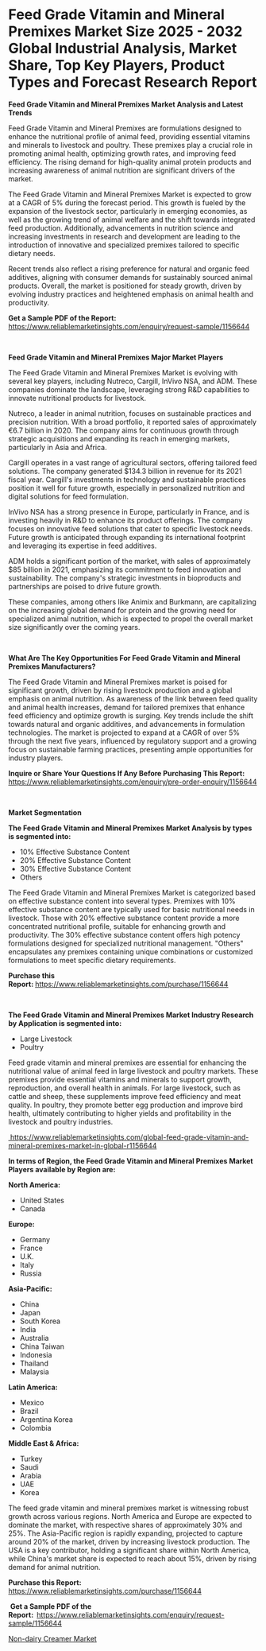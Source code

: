 <p><h1>Feed Grade Vitamin and Mineral Premixes Market Size 2025 - 2032 Global Industrial Analysis, Market Share, Top Key Players, Product Types and Forecast Research Report</h1></p><p><strong>Feed Grade Vitamin and Mineral Premixes Market Analysis and Latest Trends</strong></p>
<p><p>Feed Grade Vitamin and Mineral Premixes are formulations designed to enhance the nutritional profile of animal feed, providing essential vitamins and minerals to livestock and poultry. These premixes play a crucial role in promoting animal health, optimizing growth rates, and improving feed efficiency. The rising demand for high-quality animal protein products and increasing awareness of animal nutrition are significant drivers of the market.</p><p>The Feed Grade Vitamin and Mineral Premixes Market is expected to grow at a CAGR of 5% during the forecast period. This growth is fueled by the expansion of the livestock sector, particularly in emerging economies, as well as the growing trend of animal welfare and the shift towards integrated feed production. Additionally, advancements in nutrition science and increasing investments in research and development are leading to the introduction of innovative and specialized premixes tailored to specific dietary needs. </p><p>Recent trends also reflect a rising preference for natural and organic feed additives, aligning with consumer demands for sustainably sourced animal products. Overall, the market is positioned for steady growth, driven by evolving industry practices and heightened emphasis on animal health and productivity.</p></p>
<p><strong>Get a Sample PDF of the Report:&nbsp;</strong> <a href="https://www.reliablemarketinsights.com/enquiry/request-sample/1156644?utm_campaign=3507&utm_medium=2&utm_source=Github&utm_content=ia&utm_term=21032025&utm_id=feed-grade-vitamin-and-mineral-premixes">https://www.reliablemarketinsights.com/enquiry/request-sample/1156644</a></p>
<p>&nbsp;</p>
<p><strong>Feed Grade Vitamin and Mineral Premixes Major Market Players</strong></p>
<p><p>The Feed Grade Vitamin and Mineral Premixes Market is evolving with several key players, including Nutreco, Cargill, InVivo NSA, and ADM. These companies dominate the landscape, leveraging strong R&D capabilities to innovate nutritional products for livestock.</p><p>Nutreco, a leader in animal nutrition, focuses on sustainable practices and precision nutrition. With a broad portfolio, it reported sales of approximately €6.7 billion in 2020. The company aims for continuous growth through strategic acquisitions and expanding its reach in emerging markets, particularly in Asia and Africa.</p><p>Cargill operates in a vast range of agricultural sectors, offering tailored feed solutions. The company generated $134.3 billion in revenue for its 2021 fiscal year. Cargill's investments in technology and sustainable practices position it well for future growth, especially in personalized nutrition and digital solutions for feed formulation.</p><p>InVivo NSA has a strong presence in Europe, particularly in France, and is investing heavily in R&D to enhance its product offerings. The company focuses on innovative feed solutions that cater to specific livestock needs. Future growth is anticipated through expanding its international footprint and leveraging its expertise in feed additives.</p><p>ADM holds a significant portion of the market, with sales of approximately $85 billion in 2021, emphasizing its commitment to feed innovation and sustainability. The company's strategic investments in bioproducts and partnerships are poised to drive future growth.</p><p>These companies, among others like Animix and Burkmann, are capitalizing on the increasing global demand for protein and the growing need for specialized animal nutrition, which is expected to propel the overall market size significantly over the coming years.</p></p>
<p>&nbsp;</p>
<p><strong>What Are The Key Opportunities For Feed Grade Vitamin and Mineral Premixes Manufacturers?</strong></p>
<p><p>The Feed Grade Vitamin and Mineral Premixes market is poised for significant growth, driven by rising livestock production and a global emphasis on animal nutrition. As awareness of the link between feed quality and animal health increases, demand for tailored premixes that enhance feed efficiency and optimize growth is surging. Key trends include the shift towards natural and organic additives, and advancements in formulation technologies. The market is projected to expand at a CAGR of over 5% through the next five years, influenced by regulatory support and a growing focus on sustainable farming practices, presenting ample opportunities for industry players.</p></p>
<p><strong>Inquire or Share Your Questions If Any Before Purchasing This Report:</strong> <a href="https://www.reliablemarketinsights.com/enquiry/pre-order-enquiry/1156644?utm_campaign=3507&utm_medium=2&utm_source=Github&utm_content=ia&utm_term=21032025&utm_id=feed-grade-vitamin-and-mineral-premixes">https://www.reliablemarketinsights.com/enquiry/pre-order-enquiry/1156644</a></p>
<p>&nbsp;</p>
<p><strong>Market Segmentation</strong></p>
<p><strong>The Feed Grade Vitamin and Mineral Premixes Market Analysis by types is segmented into:</strong></p>
<p><ul><li>10% Effective Substance Content</li><li>20% Effective Substance Content</li><li>30% Effective Substance Content</li><li>Others</li></ul></p>
<p><p>The Feed Grade Vitamin and Mineral Premixes Market is categorized based on effective substance content into several types. Premixes with 10% effective substance content are typically used for basic nutritional needs in livestock. Those with 20% effective substance content provide a more concentrated nutritional profile, suitable for enhancing growth and productivity. The 30% effective substance content offers high potency formulations designed for specialized nutritional management. "Others" encapsulates any premixes containing unique combinations or customized formulations to meet specific dietary requirements.</p></p>
<p><strong>Purchase this Report:&nbsp;</strong><a href="https://www.reliablemarketinsights.com/purchase/1156644?utm_campaign=3507&utm_medium=2&utm_source=Github&utm_content=ia&utm_term=21032025&utm_id=feed-grade-vitamin-and-mineral-premixes">https://www.reliablemarketinsights.com/purchase/1156644</a></p>
<p>&nbsp;</p>
<p><strong>The Feed Grade Vitamin and Mineral Premixes Market Industry Research by Application is segmented into:</strong></p>
<p><ul><li>Large Livestock</li><li>Poultry</li></ul></p>
<p><p>Feed grade vitamin and mineral premixes are essential for enhancing the nutritional value of animal feed in large livestock and poultry markets. These premixes provide essential vitamins and minerals to support growth, reproduction, and overall health in animals. For large livestock, such as cattle and sheep, these supplements improve feed efficiency and meat quality. In poultry, they promote better egg production and improve bird health, ultimately contributing to higher yields and profitability in the livestock and poultry industries.</p></p>
<p><a href="https://www.reliablemarketinsights.com/global-feed-grade-vitamin-and-mineral-premixes-market-in-global-r1156644?utm_campaign=3507&utm_medium=2&utm_source=Github&utm_content=ia&utm_term=21032025&utm_id=feed-grade-vitamin-and-mineral-premixes">&nbsp;https://www.reliablemarketinsights.com/global-feed-grade-vitamin-and-mineral-premixes-market-in-global-r1156644</a></p>
<p><strong>In terms of Region, the Feed Grade Vitamin and Mineral Premixes Market Players available by Region are:</strong></p>
<p>
    <p> <strong> North America: </strong>
        <ul>
            <li>United States</li>
            <li>Canada</li>
        </ul>
        </p> 
    <p> <strong> Europe: </strong>
        <ul>
            <li>Germany</li>
            <li>France</li>
            <li>U.K.</li>
            <li>Italy</li>
            <li>Russia</li>
        </ul>
        </p> 
    <p> <strong> Asia-Pacific: </strong>
        <ul>
            <li>China</li>
            <li>Japan</li>
            <li>South Korea</li>
            <li>India</li>
            <li>Australia</li>
            <li>China Taiwan</li>
            <li>Indonesia</li>
            <li>Thailand</li>
            <li>Malaysia</li>
        </ul>
        </p> 
    <p> <strong> Latin America: </strong>
        <ul>
            <li>Mexico</li>
            <li>Brazil</li>
            <li>Argentina Korea</li>
            <li>Colombia</li>
        </ul>
        </p> 
    <p> <strong> Middle East & Africa: </strong>
        <ul>
            <li>Turkey</li>
            <li>Saudi</li>
            <li>Arabia</li>
            <li>UAE</li>
            <li>Korea</li>
        </ul>
    </p>
    </p>
<p><p>The feed grade vitamin and mineral premixes market is witnessing robust growth across various regions. North America and Europe are expected to dominate the market, with respective shares of approximately 30% and 25%. The Asia-Pacific region is rapidly expanding, projected to capture around 20% of the market, driven by increasing livestock production. The USA is a key contributor, holding a significant share within North America, while China's market share is expected to reach about 15%, driven by rising demand for animal nutrition.</p></p>
<p><strong>Purchase this Report: </strong><a href="https://www.reliablemarketinsights.com/purchase/1156644?utm_campaign=3507&utm_medium=2&utm_source=Github&utm_content=ia&utm_term=21032025&utm_id=feed-grade-vitamin-and-mineral-premixes">https://www.reliablemarketinsights.com/purchase/1156644</a></p>
<p>&nbsp;<strong>Get a Sample PDF of the Report:&nbsp;&nbsp;</strong><a href="https://www.reliablemarketinsights.com/enquiry/request-sample/1156644?utm_campaign=3507&utm_medium=2&utm_source=Github&utm_content=ia&utm_term=21032025&utm_id=feed-grade-vitamin-and-mineral-premixes">https://www.reliablemarketinsights.com/enquiry/request-sample/1156644</a></p>
<p><strong></strong></p>
<p><p><a href="https://github.com/belhejmawoue/Market-Research-Report-List-1/blob/main/non-dairy-creamer-market.md?utm_campaign=3507&utm_medium=2&utm_source=Github&utm_content=ia&utm_term=21032025&utm_id=feed-grade-vitamin-and-mineral-premixes">Non-dairy Creamer Market</a></p></p>